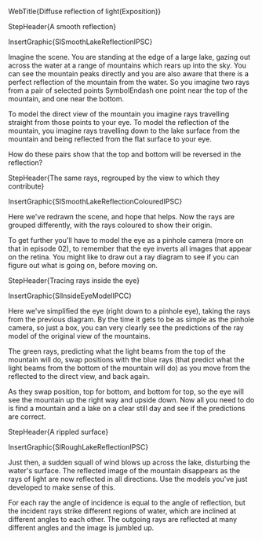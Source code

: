 WebTitle{Diffuse reflection of light(Exposition)}

StepHeader{A smooth reflection}

InsertGraphic{SlSmoothLakeReflectionIPSC}

Imagine the scene. You are standing at the edge of a large lake, gazing out across the water at a range of mountains which rears up into the sky. You can see the mountain peaks directly and you are also aware that there is a perfect reflection of the mountain from the water. So you imagine two rays from a pair of selected points SymbolEndash one point near the top of the mountain, and one near the bottom.

To model the direct view of the mountain you imagine rays travelling straight from those points to your eye. To model the reflection of the mountain, you imagine rays travelling down to the lake surface from the mountain and being reflected from the flat surface to your eye.

How do these pairs show that the top and bottom will be reversed in the reflection?

StepHeader{The same rays, regrouped by the view to which they contribute}

InsertGraphic{SlSmoothLakeReflectionColouredIPSC}

Here we&apos;ve redrawn the scene, and hope that helps. Now the rays are grouped differently, with the rays coloured to show their origin.

To get further you&apos;ll have to model the eye as a pinhole camera (more on that in episode 02), to remember that the eye inverts all images that appear on the retina. You might like to draw out a ray diagram to see if you can figure out what is going on, before moving on.

StepHeader{Tracing rays inside the eye}

InsertGraphic{SlInsideEyeModelIPCC}

Here we&apos;ve simplified the eye (right down to a pinhole eye), taking the rays from the previous diagram. By the time it gets to be as simple as the pinhole camera, so just a box, you can very clearly see the predictions of the ray model of the original view of the mountains.

The green rays, predicting what the light beams from the top of the mountain will do, swap positions with the blue rays (that predict what the light beams from the bottom of the mountain will do) as you move from the reflected to the direct view, and back again.

As they swap position, top for bottom, and bottom for top, so the eye will see the mountain up the right way and upside down. Now all you need to do is find a mountain and a lake on a clear still day and see if the predictions are correct.

StepHeader{A rippled surface}

InsertGraphic{SlRoughLakeReflectionIPSC}

Just then, a sudden squall of wind blows up across the lake, disturbing the water&apos;s surface. The reflected image of the mountain disappears as the rays of light are now reflected in all directions. Use the models you&apos;ve just developed to make sense of this.

For each ray the angle of incidence is equal to the angle of reflection, but the incident rays strike different regions of water, which are inclined at different angles to each other. The outgoing rays are reflected at many different angles and the image is jumbled up.

